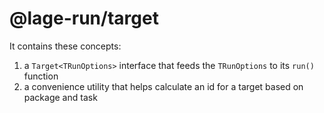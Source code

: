 # @lage-run/target

It contains these concepts:

1. a `Target<TRunOptions>` interface that feeds the `TRunOptions` to its `run()` function
2. a convenience utility that helps calculate an id for a target based on package and task